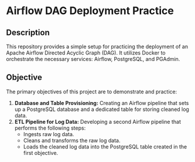 # Airflow DAG Deployment Practice

## Description

This repository provides a simple setup for practicing the deployment of an Apache Airflow Directed Acyclic Graph (DAG). It utilizes Docker to orchestrate the necessary services: Airflow, PostgreSQL, and PGAdmin.

## Objective

The primary objectives of this project are to demonstrate and practice:

1. **Database and Table Provisioning:** Creating an Airflow pipeline that sets up a PostgreSQL database and a dedicated table for storing cleaned log data.
2. **ETL Pipeline for Log Data:** Developing a second Airflow pipeline that performs the following steps:
    * Ingests raw log data.
    * Cleans and transforms the raw log data.
    * Loads the cleaned log data into the PostgreSQL table created in the first objective.
